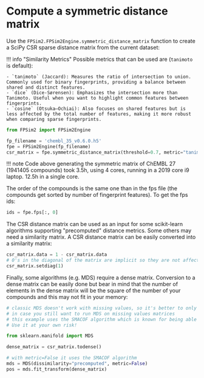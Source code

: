 # Compute a symmetric distance matrix

Use the `FPSim2.FPSim2Engine.symmetric_distance_matrix` function to create a SciPy CSR sparse distance matrix from the current dataset:

!!! info "Similarity Metrics"
    Possible metrics that can be used are (`tanimoto` is default):

    - `tanimoto` (Jaccard): Measures the ratio of intersection to union. Commonly used for binary fingerprints, providing a balance between shared and distinct features.
    - `dice` (Dice-Sørensen): Emphasizes the intersection more than Tanimoto. Useful when you want to highlight common features between fingerprints.
    - `cosine` (Otsuka–Ochiai): Also focuses on shared features but is less affected by the total number of features, making it more robust when comparing sparse fingerprints.

```python
from FPSim2 import FPSim2Engine

fp_filename = 'chembl_35_v0.6.0.h5'
fpe = FPSim2Engine(fp_filename)
csr_matrix = fpe.symmetric_distance_matrix(threshold=0.7, metric="tanimoto", n_workers=4)
```

!!! note
    Code above generating the symmetric matrix of ChEMBL 27 (1941405 compounds) took 3.5h, using 4 cores, running in a 2019 core i9 laptop. 12.5h in a single core.

The order of the compounds is the same one than in the fps file (the compounds get sorted by number of fingerprint features). To get the fps ids:

```python
ids = fpe.fps[:, 0]
```

The CSR distance matrix can be used as an input for some scikit-learn algorithms supporting "precomputed" distance metrics. Some others may need a similarity matrix. A CSR distance matrix can be easily converted into a similarity matrix:

```python
csr_matrix.data = 1 - csr_matrix.data
# 0's in the diagonal of the matrix are implicit so they are not affected by the instruction above
csr_matrix.setdiag(1)
```

Finally, some algorithms (e.g. MDS) require a dense matrix. Conversion to a dense matrix can be easily done but bear in mind that the number of elements in the dense matrix will be the square of the number of your compounds and this may not fit in your memory:

```python
# classic MDS doesn't work with missing values, so it's better to only use it with threshold 0.0
# in case you still want to run MDS on missing values matrices
# this example uses the SMACOF algorithm which is known for being able to deal with missing data. 
# Use it at your own risk!

from sklearn.manifold import MDS

dense_matrix = csr_matrix.todense()

# with metric=False it uses the SMACOF algorithm
mds = MDS(dissimilarity="precomputed", metric=False)
pos = mds.fit_transform(dense_matrix)
```
